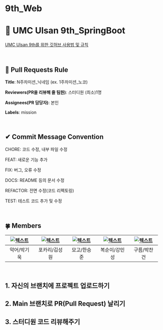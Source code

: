 # 9th_Web

# 💚 UMC Ulsan 9th_SpringBoot

[UMC Ulsan 9th를 위한 깃허브 사용법 및 규칙](https://www.notion.so/makeus-challenge/Git-Hub-26ab57f4596b81df80a2dbe4613293e4)

<br>

## 🌱 Pull Requests Rule

**Title**: N주차미션_닉네임 (ex. 1주차미션_노코)

**Reviewers(PR을 리뷰해 줄 팀원)**: 스터디원 (최소)1명

**Assignees(PR 담당자)**: 본인

**Labels**: mission

<br>

## ✔ Commit Message Convention

CHORE: 코드 수정, 내부 파일 수정

FEAT: 새로운 기능 추가

FIX: 버그, 오류 수정

DOCS: README 등의 문서 수정

REFACTOR: 전면 수정(코드 리펙토링)

TEST: 테스트 코드 추가 및 수정

<br>


## 🍀 Members
| [![텍스트](https://avatars.githubusercontent.com/u/80111329?v=4)](https://github.com/SYDLK) | [![텍스트](https://avatars.githubusercontent.com/u/143095110?v=4)](https://github.com/seongwwww) | [![텍스트](https://avatars.githubusercontent.com/u/122666906?v=4)](https://github.com/K-Nerd) | [![텍스트](https://avatars.githubusercontent.com/twodo0)](https://github.com/twodo0) | [![텍스트](https://avatars.githubusercontent.com/u/126959824?v=4)](https://github.com/coldgeon) |
|:-------------------------------------------------------------------------------------:|:---------------------------------------------------------------------------------------:|:---------------------------------------------------------------------------------:|:---------------------------------------------------------------------------------:|:---------------------------------------------------------------------------------:|
|                                        악어/박기욱                                         |                                         포카리/김성원                                         |                                      모고/한승준                                       |                                      복순이/강민성                                      |                                      구름/박찬건                                       |


<br>

## 1. 자신의 브랜치에 프로젝트 업로드하기

## 2. Main 브랜치로 PR(Pull Request) 날리기

## 3. 스터디원 코드 리뷰해주기
